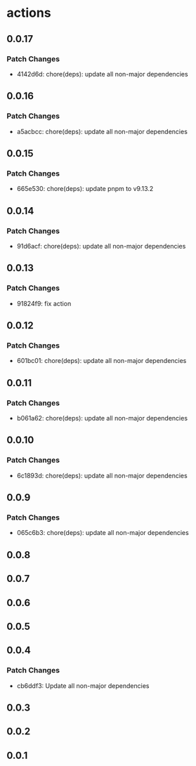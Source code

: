 # actions

## 0.0.17

### Patch Changes

- 4142d6d: chore(deps): update all non-major dependencies

## 0.0.16

### Patch Changes

- a5acbcc: chore(deps): update all non-major dependencies

## 0.0.15

### Patch Changes

- 665e530: chore(deps): update pnpm to v9.13.2

## 0.0.14

### Patch Changes

- 91d6acf: chore(deps): update all non-major dependencies

## 0.0.13

### Patch Changes

- 91824f9: fix action

## 0.0.12

### Patch Changes

- 601bc01: chore(deps): update all non-major dependencies

## 0.0.11

### Patch Changes

- b061a62: chore(deps): update all non-major dependencies

## 0.0.10

### Patch Changes

- 6c1893d: chore(deps): update all non-major dependencies

## 0.0.9

### Patch Changes

- 065c6b3: chore(deps): update all non-major dependencies

## 0.0.8

## 0.0.7

## 0.0.6

## 0.0.5

## 0.0.4

### Patch Changes

- cb6ddf3: Update all non-major dependencies

## 0.0.3

## 0.0.2

## 0.0.1
